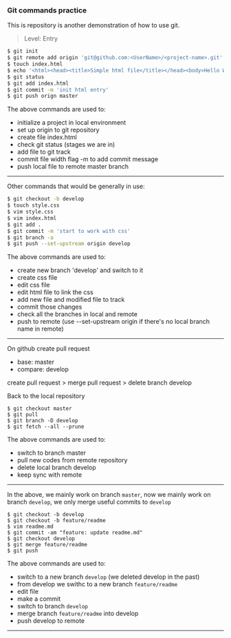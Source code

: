 ### Git commands practice

This is repository is another demonstration of how to use git.

>Level: Entry

```sh
$ git init
$ git remote add origin 'git@github.com:<UserName>/<project-name>.git'
$ touch index.html
$ echo '<html><head><title>Simple html file</title></head><body>Hello World</body></html>' > index.html
$ git status
$ git add index.html
$ git commit -m 'init html entry'
$ git push orign master
```

The above commands are used to:
 * initialize a project in local environment
 * set up origin to git repository
 * create file index.html
 * check git status (stages we are in)
 * add file to git track
 * commit file width flag -m to add commit message
 * push local file to remote master branch

---

Other commands that would be generally in use:

```sh
$ git checkout -b develop
$ touch style.css
$ vim style.css
$ vim index.html
$ git add .
$ git commit -m 'start to work with css'
$ git branch -a
$ git push --set-upstream origin develop
```

The above commands are used to:
 * create new branch 'develop' and switch to it
 * create css file
 * edit css file
 * edit html file to link the css
 * add new file and modified file to track
 * commit those changes
 * check all the branches in local and remote 
 * push to remote (use --set-upstream origin <branch-name> if there's no local branch name in remote)

---

 On github create pull request

 * base: master
 * compare: develop

 create pull request > merge pull request > delete branch develop

 Back to the local repository

 ```
 $ git checkout master
 $ git pull
 $ git branch -D develop
 $ git fetch --all --prune
 ```

 The above commands are used to:
 * switch to branch master
 * pull new codes from remote repository
 * delete local branch develop
 * keep sync with remote

---

 In the above, we mainly work on branch `master`, now we mainly work on branch `develop`, we only merge useful commits to `develop`

 ```
 $ git checkout -b develop
 $ git checkout -b feature/readme
 $ vim readme.md
 $ git commit -am "feature: update readme.md"
 $ git checkout develop
 $ git merge feature/readme
 $ git push
 ```

 The above commands are used to:
 * switch to a new branch `develop` (we deleted develop in the past)
 * from develop we swithc to a new branch `feature/readme`
 * edit file
 * make a commit
 * switch to branch `develop`
 * merge branch `feature/readme` into develop
 * push develop to remote

 ---
 
